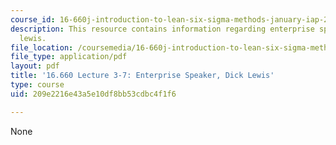 ```yaml
---
course_id: 16-660j-introduction-to-lean-six-sigma-methods-january-iap-2012
description: This resource contains information regarding enterprise speaker, dick
  lewis.
file_location: /coursemedia/16-660j-introduction-to-lean-six-sigma-methods-january-iap-2012/209e2216e43a5e10df8bb53cdbc4f1f6_MIT16_660JIAP12_3-7Lewis.pdf
file_type: application/pdf
layout: pdf
title: '16.660 Lecture 3-7: Enterprise Speaker, Dick Lewis'
type: course
uid: 209e2216e43a5e10df8bb53cdbc4f1f6

---
```

None